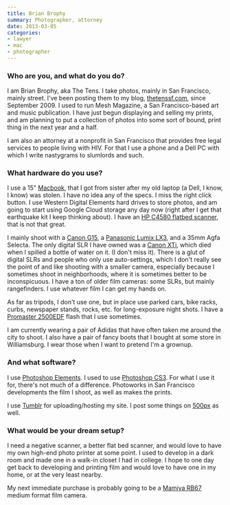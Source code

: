 ```yaml
---
title: Brian Brophy
summary: Photographer, attorney
date: 2013-03-05
categories:
- lawyer
- mac
- photographer
---
```


### Who are you, and what do you do?

I am Brian Brophy, aka The Tens. I take photos, mainly in San Francisco, mainly street. I've been posting them to my blog, [thetenssf.com](http://www.thetenssf.com/ "Brian's weblog."), since September 2009. I used to run Mesh Magazine, a San Francisco-based art and music publication. I have just begun displaying and selling my prints, and am planning to put a collection of photos into some sort of bound, print thing in the next year and a half.

I am also an attorney at a nonprofit in San Francisco that provides free legal services to people living with HIV. For that I use a phone and a Dell PC with which I write nastygrams to slumlords and such.

### What hardware do you use?

I use a 15" [Macbook][], that I got from sister after my old laptop (a Dell, I know, I know) was stolen. I have no idea any of the specs. I miss the right click button. I use Western Digital Elements hard drives to store photos, and am going to start using Google Cloud storage any day now (right after I get that earthquake kit I keep thinking about). I have an [HP C4580 flatbed scanner][photosmart-c4580], that is not that great.

I mainly shoot with a [Canon G15][powershot-g15], a [Panasonic Lumix LX3][lumix-dmc-lx3], and a 35mm Agfa Selecta. The only digital SLR I have owned was a [Canon XTi][digital-rebel-xti], which died when I spilled a bottle of water on it. (I don't miss it). There is a glut of digital SLRs and people who only use auto-settings, which I don't really see the point of and like shooting with a smaller camera, especially because I sometimes shoot in neighborhoods, where it is sometimes better to be inconspicuous. I have a ton of older film cameras: some SLRs, but mainly rangefinders. I use whatever film I can get my hands on. 

As far as tripods, I don't use one, but in place use parked cars, bike racks, curbs, newspaper stands, rocks, etc. for long-exposure night shots. I have a [Promaster 2500EDF][promaster-2500edf-canon] flash that I use sometimes. 

I am currently wearing a pair of Adidas that have often taken me around the city to shoot. I also have a pair of fancy boots that I bought at some store in Williamsburg. I wear those when I want to pretend I'm a grownup.

### And what software?

I use [Photoshop Elements][photoshop-elements]. I used to use [Photoshop CS3][photoshop]. For what I use it for, there's not much of a difference. Photoworks in San Francisco developments the film I shoot, as well as makes the prints.

I use [Tumblr][] for uploading/hosting my site. I post some things on [500px](http://500px.com/TheTens/ "Brian's photos on 500px.") as well.

### What would be your dream setup?

I need a negative scanner, a better flat bed scanner, and would love to have my own high-end photo printer at some point. I used to develop in a dark room and made one in a walk-in closet I had in college. I hope to one day get back to developing and printing film and would love to have one in my home, or at the very least nearby.

My next immediate purchase is probably going to be a [Mamiya RB67][rb67] medium format film camera.

[digital-rebel-xti]: https://en.wikipedia.org/wiki/Canon_EOS_400D "A 10 megapixel DSLR."
[lumix-dmc-lx3]: https://www.amazon.com/Panasonic-DMC-LX3-Digital-Stabilized-Black/dp/B001CCLBSA "A 10.1 megapixel digital camera."
[macbook]: https://en.wikipedia.org/wiki/MacBook "A laptop."
[photoshop-elements]: https://www.adobe.com/products/photoshop-elements.html "A lightweight image editor."
[photoshop]: https://www.adobe.com/products/photoshop.html "A bitmap image editor."
[photosmart-c4580]: https://www.amazon.com/HP-Photosmart-C4580-All-in-One-Printer/dp/B00188K75Q "An all-in-one printer/scanner/copier."
[powershot-g15]: https://www.usa.canon.com/cusa/consumer/products/cameras/digital_cameras/powershot_g15 "A 12.1 megapixel digital camera."
[promaster-2500edf-canon]: https://www.amazon.com/ProMaster-2500EDF-Canon-Electronic-Flash/dp/B002HWYDTS "A camera flash."
[rb67]: http://camerapedia.wikia.com/wiki/Mamiya_RB67 "A medium format film camera."
[tumblr]: https://www.tumblr.com/ "An online personal publishing platform."
